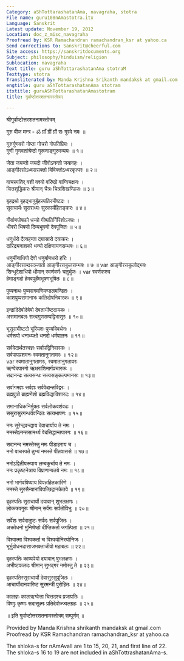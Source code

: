 ```yaml
---
Category: aShTottarashatanAma, navagraha, stotra
File name: guru108nAmastotra.itx
Language: Sanskrit
Latest update: November 19, 2012
Location: doc_z_misc_navagraha
Proofread by: KSR Ramachandran ramachandran_ksr at yahoo.ca
Send corrections to: Sanskrit@cheerful.com
Site access: https://sanskritdocuments.org
Subject: philosophy/hinduism/religion
Sublocation: navagraha
Text title: guru aShTottarashatanAma stotraM
Texttype: stotra
Transliterated by: Manda Krishna Srikanth mandaksk at gmail.com
engtitle: guru aShTottarashatanAma stotram
itxtitle: gurvAShTottarashatanAmastotram
title: गुर्वाष्टोत्तरशतनामस्तोत्रम्

---
```

  
 श्रीगुर्वाष्टोत्तरशतनामस्तोत्रम्   
  
गुरु बीज मन्त्र - ॐ ग्राँ ग्रीं ग्रौं सः गुरवे नमः ॥  
  
गुरुर्गुणवरो गोप्ता गोचरो गोपतिप्रियः ।  
गुणी गुणवतांश्रेष्ठो गुरूणाङ्गुरुरव्ययः ॥ १॥  
  
जेता जयन्तो जयदो जीवोऽनन्तो जयावहः ।  
आङ्गीरसोऽध्वरासक्तो विविक्तोऽध्वरकृत्परः ॥ २॥  
  
वाचस्पतिर् वशी वश्यो वरिष्ठो वाग्विचक्षणः ।  
चित्तशुद्धिकरः श्रीमान् चैत्रः चित्रशिखण्डिजः ॥ ३॥  
  
बृहद्रथो बृहद्भानुर्बृहस्पतिरभीष्टदः ।  
सुराचार्यः सुराराध्यः सुरकार्यहितङ्करः ॥ ४॥  
  
गीर्वाणपोषको धन्यो गीष्पतिर्गिरिशोऽनघः ।  
धीवरो धिषणो दिव्यभूषणो देवपूजितः ॥ ५॥  
  
धनुर्धरो दैत्यहन्ता दयासारो दयाकरः ।  
दारिद्र्यनाशको धन्यो दक्षिणायनसम्भवः ॥ ६॥  
  
धनुर्मीनाधिपो देवो धनुर्बाणधरो हरिः ।  
आङ्गीरसाब्दसञ्जातो आङ्गीरसकुलसम्भवः ॥ ७ ॥  var  आङ्गीरसकुलोद्भवः  
सिन्धुदेशाधिपो धीमान् स्वर्णवर्णः चतुर्भुजः ।  var  स्वर्णकश्च  
हेमाङ्गदो हेमवपुर्हेमभूषणभूषितः ॥ ८॥  
  
पुष्यनाथः पुष्यरागमणिमण्डलमण्डितः ।  
काशपुष्पसमानाभः कलिदोषनिवारकः ॥ ९॥  
  
इन्द्रादिदेवोदेवेषो देवताभीष्टदायकः ।  
असमानबलः सत्त्वगुणसम्पद्विभासुरः ॥ १०॥  
  
भूसुराभीष्टदो भूरियशः पुण्यविवर्धनः ।  
धर्मरूपो धनाध्यक्षो धनदो धर्मपालनः ॥ ११॥  
  
सर्ववेदार्थतत्त्वज्ञः सर्वापद्विनिवारकः ।  
सर्वपापप्रशमनः स्वमतानुगतामरः ॥ १२॥   
                            var  स्वमातानुगतामरः, स्वमातानुगतावरः  
ऋग्वेदपारगो ऋक्षराशिमार्गप्रचारकः ।  
सदानन्दः सत्यसन्धः सत्यसङ्कल्पमानसः ॥ १३॥  
  
सर्वागमज्ञः सर्वज्ञः सर्ववेदान्तविद्वरः ।  
ब्रह्मपुत्रो ब्राह्मणेशो ब्रह्मविद्याविशारदः ॥ १४॥  
  
समानाधिकनिर्मुक्तः सर्वलोकवशंवदः ।  
ससुरासुरगन्धर्ववन्दितः सत्यभाषणः ॥ १५॥  
  
नमः सुरेन्द्रवन्द्याय देवाचार्याय ते नमः ।  
नमस्तेऽनन्तसामर्थ्य वेदसिद्धान्तपारगः ॥ १६॥  
  
सदानन्द नमस्तेस्तु नमः पीडाहराय च ।  
नमो वाचस्पते तुभ्यं नमस्ते पीतवाससे ॥ १७॥  
  
नमोऽद्वितीयरूपाय लम्बकूर्चाय ते नमः ।  
नमः प्रकृष्टनेत्राय विप्राणाम्पतये नमः ॥ १८॥  
  
नमो भार्गवषिष्याय विपन्नहितकारिणे ।  
नमस्ते सुरसैन्यानांविपत्छिद्रानकेतवे ॥ १९॥  
  
बृहस्पतिः सुराचार्यो दयावान् शुभलक्षणः ।  
लोकत्रयगुरुः श्रीमान् सर्वगः सर्वतोविभुः ॥ २०॥  
  
सर्वेशः सर्वदातुष्टः सर्वदः सर्वपूजितः ।  
अक्रोधनो मुनिश्रेष्ठो दीप्तिकर्ता जगत्पिता ॥ २१॥  
  
विश्वात्मा विश्वकर्ता च विश्वयोनिरयोनिजः ।  
भूर्भुवोधनदासाजभक्ताजीवो महाबलः ॥ २२॥  
  
बृहस्पतिः काष्यपेयो दयावान् षुभलक्षणः ।  
अभीष्टफलदः श्रीमान् सुभद्गर नमोस्तु ते ॥ २३॥  
  
बृहस्पतिस्सुराचार्यो देवासुरसुपूजितः ।  
आचार्योदानवारिष्ट सुरमन्त्री पुरोहितः ॥ २४॥  
  
कालज्ञः कालऋग्वेत्ता चित्तदश्च प्रजापतिः ।  
विष्णुः कृष्णः सदासूक्ष्मः प्रतिदेवोज्ज्वलग्रहः ॥ २५॥  
  
॥ इति गुर्वाष्टोत्तरशतनामस्तोत्रम् सम्पूर्णम् ॥  
  
  
Provided by Manda Krishna shrikanth mandaksk at gmail.com  
Proofread by KSR Ramachandran ramachandran\_ksr at yahoo.ca  
  
The shloka-s for nAmAvalI are 1 to 15, 20, 21, and first line of 22.  
The shloka-s 16 to 19 are not included in aShTottrashatanAma-s.  
  
